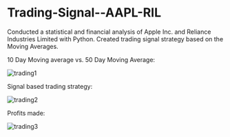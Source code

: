 # Trading-Signal--AAPL-RIL

Conducted a statistical and financial analysis of Apple Inc. and Reliance Industries Limited with Python.
Created trading signal strategy based on the Moving Averages.

10 Day Moving average vs. 50 Day Moving Average:

![trading1](https://user-images.githubusercontent.com/55191934/82345965-8387e980-9a13-11ea-9f98-4ec348d425bd.PNG)

Signal based trading strategy:

![trading2](https://user-images.githubusercontent.com/55191934/82346060-a3b7a880-9a13-11ea-9252-5ed57eaa4106.PNG)

Profits made:

![trading3](https://user-images.githubusercontent.com/55191934/82346278-e0839f80-9a13-11ea-8f02-3f6faf135871.PNG)




